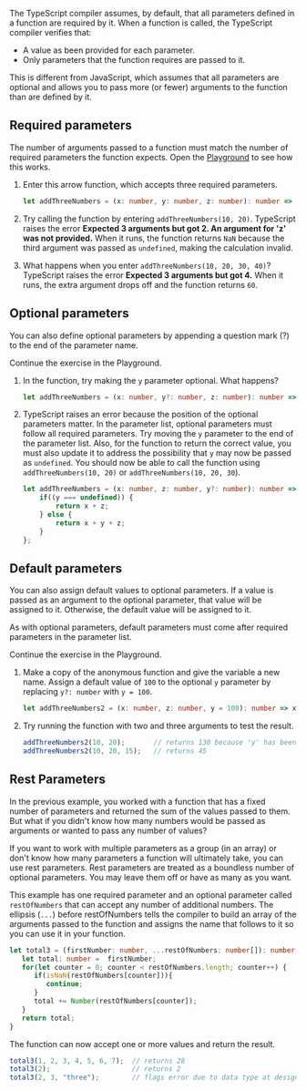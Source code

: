The TypeScript compiler assumes, by default, that all parameters defined in a function are required by it. When a function is called, the TypeScript compiler verifies that:

- A value as been provided for each parameter.
- Only parameters that the function requires are passed to it.

This is different from JavaScript, which assumes that all parameters are optional and allows you to pass more (or fewer) arguments to the function than are defined by it.

## Required parameters

The number of arguments passed to a function must match the number of required parameters the function expects. Open the [Playground](https://www.typescriptlang.org/play) to see how this works.

1. Enter this arrow function, which accepts three required parameters.

   ```typescript
   let addThreeNumbers = (x: number, y: number, z: number): number => x + y + z;
   ```

2. Try calling the function by entering `addThreeNumbers(10, 20)`. TypeScript raises the error **Expected 3 arguments but got 2. An argument for 'z' was not provided.** When it runs, the function returns `NaN` because the third argument was passed as `undefined`, making the calculation invalid.
3. What happens when you enter `addThreeNumbers(10, 20, 30, 40)`? TypeScript raises the error **Expected 3 arguments but got 4.** When it runs, the extra argument drops off and the function returns `60`.

## Optional parameters

You can also define optional parameters by appending a question mark (?) to the end of the parameter name.

Continue the exercise in the Playground.

1. In the function, try making the `y` parameter optional. What happens?

   ```typescript
   let addThreeNumbers = (x: number, y?: number, z: number): number => x + y + z;
   ```

2. TypeScript raises an error because the position of the optional parameters matter. In the parameter list, optional parameters must follow all required parameters. Try moving the `y` parameter to the end of the parameter list. Also, for the function to return the correct value, you must also update it to address the possibility that `y` may now be passed as `undefined`. You should now be able to call the function using `addThreeNumbers(10, 20)` or `addThreeNumbers(10, 20, 30`).

   ```typescript
   let addThreeNumbers = (x: number, z: number, y?: number): number => {
       if((y === undefined)) {
           return x + z;
       } else {
           return x + y + z;
       }
   };
   ```

## Default parameters

You can also assign default values to optional parameters. If a value is passed as an argument to the optional parameter, that value will be assigned to it. Otherwise, the default value will be assigned to it.

As with optional parameters, default parameters must come after required parameters in the parameter list.

Continue the exercise in the Playground.

1. Make a copy of the anonymous function and give the variable a new name. Assign a default value of `100` to the optional `y` parameter by replacing `y?: number` with `y = 100`.

   ```typescript
   let addThreeNumbers2 = (x: number, z: number, y = 100): number => x + y + z;
   ```

2. Try running the function with two and three arguments to test the result.

   ```typescript
   addThreeNumbers2(10, 20);       // returns 130 because 'y' has been assigned the value 100
   addThreeNumbers2(10, 20, 15);   // returns 45
   ```

## Rest Parameters

In the previous example, you worked with a function that has a fixed number of parameters and returned the sum of the values passed to them. But what if you didn't know how many numbers would be passed as arguments or wanted to pass any number of values?

If you want to work with multiple parameters as a group (in an array) or don't know how many parameters a function will ultimately take, you can use rest parameters. Rest parameters are treated as a boundless number of optional parameters. You may leave them off or have as many as you want.

This example has one required parameter and an optional parameter called `restOfNumbers` that can accept any number of additional numbers. The ellipsis (`...`) before restOfNumbers tells the compiler to build an array of the arguments passed to the function and assigns the name that follows to it so you can use it in your function.

```typescript
let total3 = (firstNumber: number, ...restOfNumbers: number[]): number => {
   let total: number =  firstNumber;
   for(let counter = 0; counter < restOfNumbers.length; counter++) {
      if(isNaN(restOfNumbers[counter])){
         continue;
      }
      total += Number(restOfNumbers[counter]);
   }
   return total;
}
```

The function can now accept one or more values and return the result.

```typescript
total3(1, 2, 3, 4, 5, 6, 7);  // returns 28
total3(2);                    // returns 2
total3(2, 3, "three");        // flags error due to data type at design time, returns 5
```

